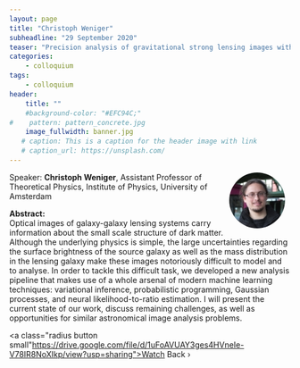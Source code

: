 ```yaml
---
layout: page
title: "Christoph Weniger"
subheadline: "29 September 2020"
teaser: "Precision analysis of gravitational strong lensing images with nested likelihood-free inference"
categories:
    - colloquium
tags:
    - colloquium
header:
    title: ""
    #background-color: "#EFC94C;"
#    pattern: pattern_concrete.jpg
    image_fullwidth: banner.jpg
   # caption: This is a caption for the header image with link
   # caption_url: https://unsplash.com/
---
```


 <img src="../../people/ChristophWeniger.jpg"
     alt="christophweniger"
     width="100"
     style="float: right; margin-right: 10px; border-radius:50%;" />

Speaker: **Christoph Weniger**, Assistant Professor of Theoretical Physics, Institute of Physics, University of Amsterdam

**Abstract:** <br/>
Optical images of galaxy-galaxy lensing systems carry information about the small scale structure of dark matter. Although the underlying physics is simple, the large uncertainties regarding the surface brightness of the source galaxy as well as the mass distribution in the lensing galaxy make these images notoriously difficult to model and to analyse. In order to tackle this difficult task, we developed a new analysis pipeline that makes use of a whole arsenal of modern machine learning techniques: variational inference, probabilistic programming, Gaussian processes, and neural likelihood-to-ratio estimation. I will present the current state of our work, discuss remaining challenges, as well as opportunities for similar astronomical image analysis problems.


<a class="radius button small"https://drive.google.com/file/d/1uFoAVUAY3ges4HVneIe-V78IR8NoXIkp/view?usp=sharing">Watch Back ›</a>
